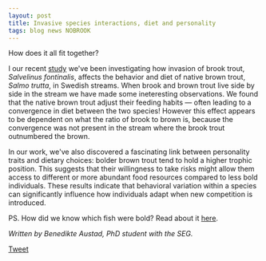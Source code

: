 ```yaml
---
layout: post
title: Invasive species interactions, diet and personality
tags: blog news NOBROOK
---
```


How does it all fit together?

<!--more-->

I our recent [study](https://onlinelibrary.wiley.com/doi/10.1002/ece3.70995?af=R) we've been investigating how invasion of brook trout, *Salvelinus fontinalis*, affects the behavior and diet of native brown trout, *Salmo trutta*, in Swedish streams. When brook and brown trout live side by side in the stream we have made some ineteresting observations. We found that the native brown trout adjust their feeding habits — often leading to a convergence in diet between the two species! However this effect appears to be dependent on what the ratio of brook to brown is, because the convergence was not present in the stream where the brook trout outnumbered the brown. 

In our work, we've also discovered a fascinating link between personality traits and dietary choices: bolder brown trout tend to hold a higher trophic position. This suggests that their willingness to take risks might allow them access to different or more abundant food resources compared to less bold individuals. These results indicate that behavioral variation within a species can significantly influence how individuals adapt when new competition is introduced.

PS. How did we know which fish were bold? Read about it [here](https://seggothenburg.com/blog/boldness-in-trout).


*Written by Benedikte Austad, PhD student with the SEG.*

<a href="https://twitter.com/share?ref_src=twsrc%5Etfw" class="twitter-share-button" data-show-count="false">Tweet</a><script async src="https://platform.twitter.com/widgets.js" charset="utf-8"></script>


